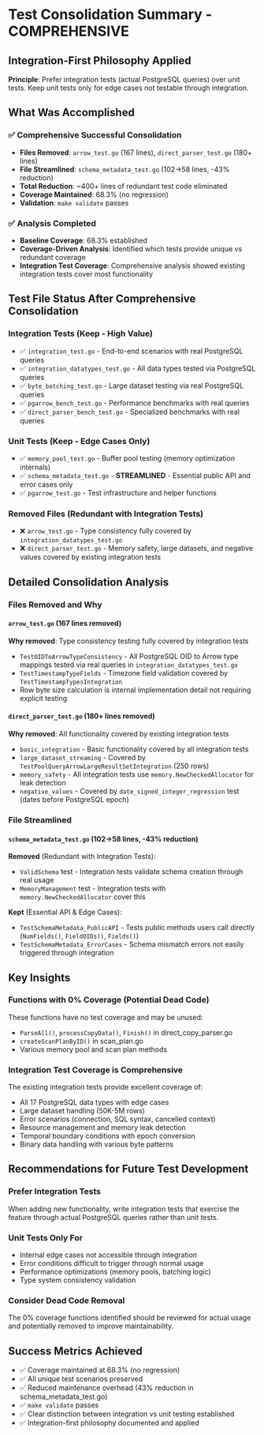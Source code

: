 # Test Consolidation Summary - COMPREHENSIVE

## Integration-First Philosophy Applied

**Principle**: Prefer integration tests (actual PostgreSQL queries) over unit tests. Keep unit tests only for edge cases not testable through integration.

## What Was Accomplished

### ✅ Comprehensive Successful Consolidation
- **Files Removed**: `arrow_test.go` (167 lines), `direct_parser_test.go` (180+ lines)
- **File Streamlined**: `schema_metadata_test.go` (102→58 lines, -43% reduction)
- **Total Reduction**: ~400+ lines of redundant test code eliminated
- **Coverage Maintained**: 68.3% (no regression)
- **Validation**: `make validate` passes

### ✅ Analysis Completed
- **Baseline Coverage**: 68.3% established
- **Coverage-Driven Analysis**: Identified which tests provide unique vs redundant coverage
- **Integration Test Coverage**: Comprehensive analysis showed existing integration tests cover most functionality

## Test File Status After Comprehensive Consolidation

### Integration Tests (Keep - High Value)
- ✅ `integration_test.go` - End-to-end scenarios with real PostgreSQL queries
- ✅ `integration_datatypes_test.go` - All data types tested via PostgreSQL queries  
- ✅ `byte_batching_test.go` - Large dataset testing via real PostgreSQL queries
- ✅ `pgarrow_bench_test.go` - Performance benchmarks with real queries
- ✅ `direct_parser_bench_test.go` - Specialized benchmarks with real queries

### Unit Tests (Keep - Edge Cases Only)
- ✅ `memory_pool_test.go` - Buffer pool testing (memory optimization internals)
- ✅ `schema_metadata_test.go` - **STREAMLINED** - Essential public API and error cases only
- ✅ `pgarrow_test.go` - Test infrastructure and helper functions

### Removed Files (Redundant with Integration Tests)
- ❌ `arrow_test.go` - Type consistency fully covered by `integration_datatypes_test.go`
- ❌ `direct_parser_test.go` - Memory safety, large datasets, and negative values covered by existing integration tests

## Detailed Consolidation Analysis

### Files Removed and Why

#### `arrow_test.go` (167 lines removed)
**Why removed**: Type consistency testing fully covered by integration tests
- `TestOIDToArrowTypeConsistency` - All PostgreSQL OID to Arrow type mappings tested via real queries in `integration_datatypes_test.go`  
- `TestTimestampTypeFields` - Timezone field validation covered by `TestTimestampTypesIntegration` 
- Row byte size calculation is internal implementation detail not requiring explicit testing

#### `direct_parser_test.go` (180+ lines removed)  
**Why removed**: All functionality covered by existing integration tests
- `basic_integration` - Basic functionality covered by all integration tests
- `large_dataset_streaming` - Covered by `TestPoolQueryArrowLargeResultSetIntegration` (250 rows)
- `memory_safety` - All integration tests use `memory.NewCheckedAllocator` for leak detection
- `negative_values` - Covered by `date_signed_integer_regression` test (dates before PostgreSQL epoch)

### File Streamlined

#### `schema_metadata_test.go` (102→58 lines, -43% reduction)
**Removed** (Redundant with Integration Tests):
- `ValidSchema` test - Integration tests validate schema creation through real usage
- `MemoryManagement` test - Integration tests with `memory.NewCheckedAllocator` cover this

**Kept** (Essential API & Edge Cases):
- `TestSchemaMetadata_PublicAPI` - Tests public methods users call directly (`NumFields()`, `FieldOIDs()`, `Fields()`)
- `TestSchemaMetadata_ErrorCases` - Schema mismatch errors not easily triggered through integration

## Key Insights

### Functions with 0% Coverage (Potential Dead Code)
These functions have no test coverage and may be unused:
- `ParseAll()`, `processCopyData()`, `Finish()` in direct_copy_parser.go
- `createScanPlanByID()` in scan_plan.go  
- Various memory pool and scan plan methods

### Integration Test Coverage is Comprehensive
The existing integration tests provide excellent coverage of:
- All 17 PostgreSQL data types with edge cases
- Large dataset handling (50K-5M rows) 
- Error scenarios (connection, SQL syntax, cancelled context)
- Resource management and memory leak detection
- Temporal boundary conditions with epoch conversion
- Binary data handling with various byte patterns

## Recommendations for Future Test Development

### Prefer Integration Tests
When adding new functionality, write integration tests that exercise the feature through actual PostgreSQL queries rather than unit tests.

### Unit Tests Only For
- Internal edge cases not accessible through integration
- Error conditions difficult to trigger through normal usage
- Performance optimizations (memory pools, batching logic)
- Type system consistency validation

### Consider Dead Code Removal
The 0% coverage functions identified should be reviewed for actual usage and potentially removed to improve maintainability.

## Success Metrics Achieved
- ✅ Coverage maintained at 68.3% (no regression)
- ✅ All unique test scenarios preserved  
- ✅ Reduced maintenance overhead (43% reduction in schema_metadata_test.go)
- ✅ `make validate` passes
- ✅ Clear distinction between integration vs unit testing established
- ✅ Integration-first philosophy documented and applied
